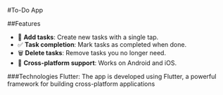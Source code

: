 #To-Do App

##Features
- 📝 **Add tasks**: Create new tasks with a single tap.
- ✅ **Task completion**: Mark tasks as completed when done.
- 🗑️ **Delete tasks**: Remove tasks you no longer need.
- 📱 **Cross-platform support**: Works on Android and iOS.

###Technologies
Flutter: The app is developed using Flutter, a powerful framework for building cross-platform applications

